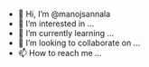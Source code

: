 - 👋 Hi, I’m @manojsannala
- 👀 I’m interested in ...
- 🌱 I’m currently learning ...
- 💞️ I’m looking to collaborate on ...
- 📫 How to reach me ...

<!---
manojsannala/manojsannala is a ✨ special ✨ repository because its `README.md` (this file) appears on your GitHub profile.
You can click the Preview link to take a look at your changes.
--->
